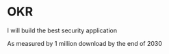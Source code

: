 # OKR

I will build the best security application


As measured by 1 million download by the end of 2030
